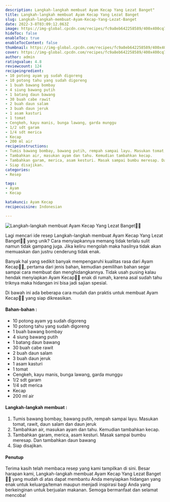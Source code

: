 ```yaml
---
description: Langkah-langkah membuat Ayam Kecap Yang Lezat Banget"
title: Langkah-langkah membuat Ayam Kecap Yang Lezat Banget
slug: Langkah-langkah-membuat-Ayam-Kecap-Yang-Lezat-Banget
date: 2022-3-8T03:09:12.063Z
image: https://img-global.cpcdn.com/recipes/fc9a8eb642258589/400x400cq70/photo.jpg
hideToc: false
enableToc: true
enableTocContent: false
thumbnail: https://img-global.cpcdn.com/recipes/fc9a8eb642258589/400x400cq70/photo.jpg
cover: https://img-global.cpcdn.com/recipes/fc9a8eb642258589/400x400cq70/photo.jpg
author: admin
ratingvalue: 4.8
reviewcount: 124
recipeingredient:
- 10 potong ayam yg sudah digoreng
- 10 potong tahu yang sudah digoreng
- 1 buah bawang bombay
- 4 siung bawang putih
- 1 batang daun bawang
- 30 buah cabe rawit
- 2 buah daun salam
- 3 buah daun jeruk
- 1 asam kasturi
- 1 tomat
- Cengkeh, kayu manis, bunga lawang, garda munggu
- 1/2 sdt garam
- 1/4 sdt merica
- Kecap
- 200 ml air
recipeinstructions:
- Tumis bawang bombay, bawang putih, rempah sampai layu. Masukan tomat, rawit, daun salam dan daun jeruk
- Tambahkan air, masukan ayam dan tahu. Kemudian tambahkan kecap.
- Tambahkan garam, merica, asam kesturi. Masak sampai bumbu meresap. Dan tambahkan daun bawang
- Siap disajikan.
categories:
- Resep

tags:
- Ayam
- Kecap

katakunci: Ayam Kecap
recipecuisine: Indonesian

---
```


![Langkah-langkah membuat Ayam Kecap Yang Lezat Banget👩‍🍳](https://img-global.cpcdn.com/recipes/fc9a8eb642258589/400x400cq70/photo.jpg)

Lagi mencari ide resep Langkah-langkah membuat Ayam Kecap Yang Lezat Banget👩‍🍳 yang unik? Cara menyiapkannya memang tidak terlalu sulit namun tidak gampang juga. Jika keliru mengolah maka hasilnya tidak akan memuaskan dan justru cenderung tidak enak.

Banyak hal yang sedikit banyak mempengaruhi kualitas rasa dari Ayam Kecap👩‍🍳, pertama dari jenis bahan, kemudian pemilihan bahan segar sampai cara membuat dan menghidangkannya. Tidak usah pusing kalau hendak menyiapkan Ayam Kecap👩‍🍳 enak di rumah, karena asal sudah tahu triknya maka hidangan ini bisa jadi sajian spesial.

Di bawah ini ada beberapa cara mudah dan praktis untuk membuat Ayam Kecap👩‍🍳 yang siap dikreasikan.

<!--inarticleads1-->

#### Bahan-bahan :

- 10 potong ayam yg sudah digoreng
- 10 potong tahu yang sudah digoreng
- 1 buah bawang bombay
- 4 siung bawang putih
- 1 batang daun bawang
- 30 buah cabe rawit
- 2 buah daun salam
- 3 buah daun jeruk
- 1 asam kasturi
- 1 tomat
- Cengkeh, kayu manis, bunga lawang, garda munggu
- 1/2 sdt garam
- 1/4 sdt merica
- Kecap
- 200 ml air

<!--inarticleads2-->

#### Langkah-langkah membuat :

1. Tumis bawang bombay, bawang putih, rempah sampai layu. Masukan tomat, rawit, daun salam dan daun jeruk
1. Tambahkan air, masukan ayam dan tahu. Kemudian tambahkan kecap.
1. Tambahkan garam, merica, asam kesturi. Masak sampai bumbu meresap. Dan tambahkan daun bawang
1. Siap disajikan.

#### Penutup

Terima kasih telah membaca resep yang kami tampilkan di sini. Besar harapan kami, Langkah-langkah membuat Ayam Kecap Yang Lezat Banget👩‍🍳 yang mudah di atas dapat membantu Anda menyiapkan hidangan yang enak untuk keluarga/teman maupun menjadi inspirasi bagi Anda yang berkeinginan untuk berjualan makanan. Semoga bermanfaat dan selamat mencoba!
